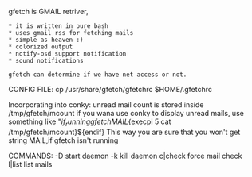gfetch is GMAIL retriver, 
	
	* it is written in pure bash
	* uses gmail rss for fetching mails
	* simple as heaven :)
	* colorized output
	* notify-osd support notification
	* sound notifications
	
	gfetch can determine if we have net access or not. 

CONFIG FILE:
	cp /usr/share/gfetch/gfetchrc $HOME/.gfetchrc

Incorporating into conky:
	unread mail count is stored inside /tmp/gfetch/mcount
	if you wana use conky to display unread mails,  use something like
		"${if_running gfetch}MAIL${execpi 5 cat /tmp/gfetch/mcount}${endif} 
	This way you are sure that you won't get string MAIL,if gfetch isn't running


COMMANDS:
	-D				start daemon 
	-k				kill daemon 
	 c|check  force mail check       
	 l|list   list mails
